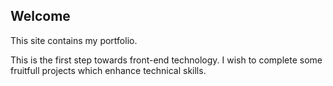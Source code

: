 ## Welcome 

This site contains my portfolio.

This is the first step towards front-end technology. I wish to complete some fruitfull projects which enhance technical skills.
